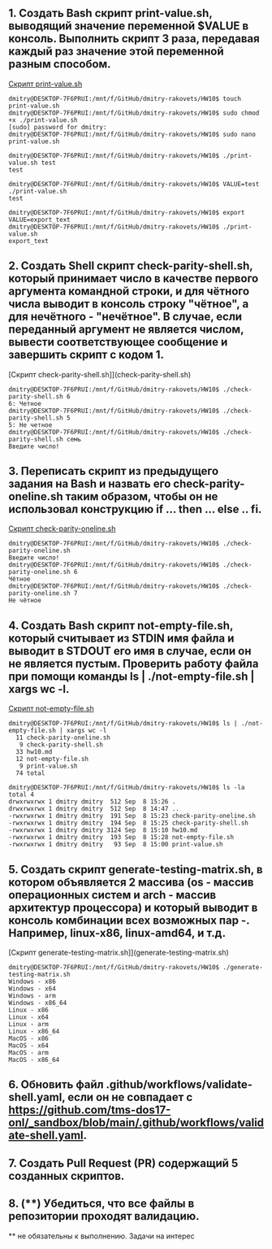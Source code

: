 ## 1. Создать Bash скрипт print-value.sh, выводящий значение переменной $VALUE в консоль. Выполнить скрипт 3 раза, передавая каждый раз значение этой переменной разным способом.
[Скрипт print-value.sh](print-value.sh)
```
dmitry@DESKTOP-7F6PRUI:/mnt/f/GitHub/dmitry-rakovets/HW10$ touch print-value.sh
dmitry@DESKTOP-7F6PRUI:/mnt/f/GitHub/dmitry-rakovets/HW10$ sudo chmod +x ./print-value.sh
[sudo] password for dmitry:
dmitry@DESKTOP-7F6PRUI:/mnt/f/GitHub/dmitry-rakovets/HW10$ sudo nano print-value.sh

dmitry@DESKTOP-7F6PRUI:/mnt/f/GitHub/dmitry-rakovets/HW10$ ./print-value.sh test
test

dmitry@DESKTOP-7F6PRUI:/mnt/f/GitHub/dmitry-rakovets/HW10$ VALUE=test ./print-value.sh 
test

dmitry@DESKTOP-7F6PRUI:/mnt/f/GitHub/dmitry-rakovets/HW10$ export VALUE=export_text
dmitry@DESKTOP-7F6PRUI:/mnt/f/GitHub/dmitry-rakovets/HW10$ ./print-value.sh
export_text
```

## 2. Создать Shell скрипт check-parity-shell.sh, который принимает число в качестве первого аргумента командной строки, и для чётного числа выводит в консоль строку "чётное", а для нечётного - "нечётное". В случае, если переданный аргумент не является числом, вывести соответствующее сообщение и завершить скрипт с кодом 1.
[Скрипт check-parity-shell.sh]](check-parity-shell.sh)
```
dmitry@DESKTOP-7F6PRUI:/mnt/f/GitHub/dmitry-rakovets/HW10$ ./check-parity-shell.sh 6
6: Четное
dmitry@DESKTOP-7F6PRUI:/mnt/f/GitHub/dmitry-rakovets/HW10$ ./check-parity-shell.sh 5
5: Не четное
dmitry@DESKTOP-7F6PRUI:/mnt/f/GitHub/dmitry-rakovets/HW10$ ./check-parity-shell.sh семь
Введите число!
```
## 3. Переписать скрипт из предыдущего задания на Bash и назвать его check-parity-oneline.sh таким образом, чтобы он не использовал конструкцию if ... then ... else .. fi.
[Скрипт check-parity-oneline.sh](check-parity-oneline.sh)
```
dmitry@DESKTOP-7F6PRUI:/mnt/f/GitHub/dmitry-rakovets/HW10$ ./check-parity-oneline.sh
Введите число!
dmitry@DESKTOP-7F6PRUI:/mnt/f/GitHub/dmitry-rakovets/HW10$ ./check-parity-oneline.sh 6
Чётное
dmitry@DESKTOP-7F6PRUI:/mnt/f/GitHub/dmitry-rakovets/HW10$ ./check-parity-oneline.sh 7
Не чётное
```
## 4. Создать Bash скрипт not-empty-file.sh, который считывает из STDIN имя файла и выводит в STDOUT его имя в случае, если он не является пустым. Проверить работу файла при помощи команды ls | ./not-empty-file.sh | xargs wc -l.
[Скрипт not-empty-file.sh](not-empty-file.sh)
```
dmitry@DESKTOP-7F6PRUI:/mnt/f/GitHub/dmitry-rakovets/HW10$ ls | ./not-empty-file.sh | xargs wc -l
  11 check-parity-oneline.sh
   9 check-parity-shell.sh
  33 hw10.md
  12 not-empty-file.sh
   9 print-value.sh
  74 total

dmitry@DESKTOP-7F6PRUI:/mnt/f/GitHub/dmitry-rakovets/HW10$ ls -la
total 4
drwxrwxrwx 1 dmitry dmitry  512 Sep  8 15:26 .
drwxrwxrwx 1 dmitry dmitry  512 Sep  8 14:47 ..
-rwxrwxrwx 1 dmitry dmitry  191 Sep  8 15:23 check-parity-oneline.sh
-rwxrwxrwx 1 dmitry dmitry  194 Sep  8 15:25 check-parity-shell.sh
-rwxrwxrwx 1 dmitry dmitry 3124 Sep  8 15:10 hw10.md
-rwxrwxrwx 1 dmitry dmitry  193 Sep  8 15:28 not-empty-file.sh
-rwxrwxrwx 1 dmitry dmitry   93 Sep  8 15:00 print-value.sh
```
## 5. Создать скрипт generate-testing-matrix.sh, в котором объявляется 2 массива (os - массив операционных систем и arch - массив архитектур процессора) и который выводит в консоль комбинации всех возможных пар <OS>-<ARCH>. Например, linux-x86, linux-amd64, и т.д.
[Скрипт generate-testing-matrix.sh]](generate-testing-matrix.sh)
```
dmitry@DESKTOP-7F6PRUI:/mnt/f/GitHub/dmitry-rakovets/HW10$ ./generate-testing-matrix.sh 
Windows - x86
Windows - x64
Windows - arm
Windows - x86_64
Linux - x86
Linux - x64
Linux - arm
Linux - x86_64
MacOS - x86
MacOS - x64
MacOS - arm
MacOS - x86_64
```
## 6. Обновить файл .github/workflows/validate-shell.yaml, если он не совпадает с https://github.com/tms-dos17-onl/_sandbox/blob/main/.github/workflows/validate-shell.yaml.

## 7. Создать Pull Request (PR) содержащий 5 созданных скриптов.

## 8. (**) Убедиться, что все файлы в репозитории проходят валидацию.

** не обязательны к выполнению. Задачи на интерес